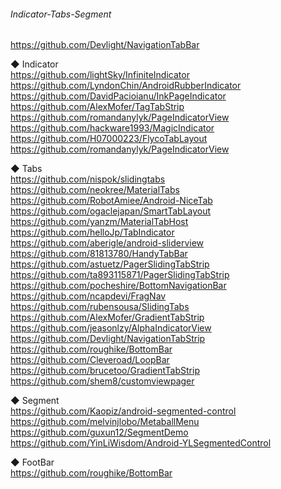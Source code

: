 ###### Indicator-Tabs-Segment  

https://github.com/Devlight/NavigationTabBar  

◆ Indicator  
https://github.com/lightSky/InfiniteIndicator  
https://github.com/LyndonChin/AndroidRubberIndicator  
https://github.com/DavidPacioianu/InkPageIndicator  
https://github.com/AlexMofer/TagTabStrip  
https://github.com/romandanylyk/PageIndicatorView  
https://github.com/hackware1993/MagicIndicator  
https://github.com/H07000223/FlycoTabLayout  
https://github.com/romandanylyk/PageIndicatorView  


◆ Tabs  
https://github.com/nispok/slidingtabs  
https://github.com/neokree/MaterialTabs  
https://github.com/RobotAmiee/Android-NiceTab  
https://github.com/ogaclejapan/SmartTabLayout  
https://github.com/yanzm/MaterialTabHost  
https://github.com/helloJp/TabIndicator  
https://github.com/aberigle/android-sliderview  
https://github.com/81813780/HandyTabBar  
https://github.com/astuetz/PagerSlidingTabStrip  
https://github.com/ta893115871/PagerSlidingTabStrip  
https://github.com/pocheshire/BottomNavigationBar  
https://github.com/ncapdevi/FragNav  
https://github.com/rubensousa/SlidingTabs  
https://github.com/AlexMofer/GradientTabStrip  
https://github.com/jeasonlzy/AlphaIndicatorView  
https://github.com/Devlight/NavigationTabStrip  
https://github.com/roughike/BottomBar  
https://github.com/Cleveroad/LoopBar  
https://github.com/brucetoo/GradientTabStrip  
https://github.com/shem8/customviewpager  


◆ Segment  
https://github.com/Kaopiz/android-segmented-control  
https://github.com/melvinjlobo/MetaballMenu  
https://github.com/guxun12/SegmentDemo  
https://github.com/YinLiWisdom/Android-YLSegmentedControl  

◆ FootBar  
https://github.com/roughike/BottomBar  


